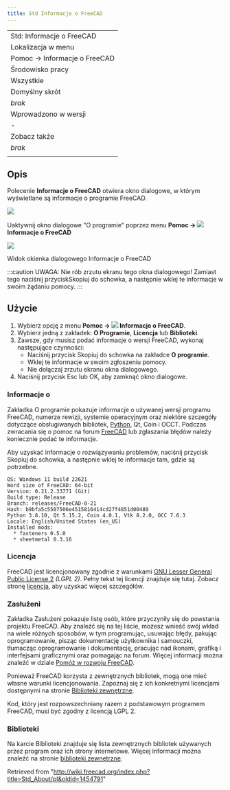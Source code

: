 ```yaml
---
title: Std Informacje o FreeCAD
---
```

|  |
| --- |
| Std: Informacje o FreeCAD |
| Lokalizacja w menu |
| Pomoc → Informacje o FreeCAD |
| Środowisko pracy |
| Wszystkie |
| Domyślny skrót |
| *brak* |
| Wprowadzono w wersji |
| - |
| Zobacz także |
| *brak* |
|  |

## Opis

Polecenie **Informacje o FreeCAD** otwiera okno dialogowe, w którym wyświetlane są informacje o programie FreeCAD.

![](/images/Help-About-Dropdown-screenshot.png)

Uaktywnij okno dialogowe "O programie" poprzez menu **Pomoc → ![](/images/Std_About.svg) Informacje o FreeCAD**

![](/images/Std_About_example.png)

Widok okienka dialogowego Informacje o FreeCAD

:::caution
UWAGA: Nie rób zrzutu ekranu tego okna dialogowego! Zamiast tego naciśnij przyciskSkopiuj do schowka, a następnie wklej te informacje w swoim żądaniu pomocy.
:::

## Użycie

1. Wybierz opcję z menu **Pomoc → ![](/images/Std_About.svg) Informacje o FreeCAD**.
2. Wybierz jedną z zakładek: **O Programie**, **Licencja** lub **Biblioteki**.
3. Zawsze, gdy musisz podać informacje o wersji FreeCAD, wykonaj następujące czynności:
   * Naciśnij przycisk Skopiuj do schowka na zakładce **O programie**.
   * Wklej te informacje w swoim zgłoszeniu pomocy.
   * Nie dołączaj zrzutu ekranu okna dialogowego.
4. Naciśnij przycisk Esc lub OK, aby zamknąć okno dialogowe.

### Informacje o

Zakładka O programie pokazuje informacje o używanej wersji programu FreeCAD, numerze rewizji, systemie operacyjnym oraz niektóre szczegóły dotyczące obsługiwanych bibliotek, [Python](/Python/pl "Python/pl"), Qt, Coin i OCCT. Podczas zwracania się o pomoc na forum [FreeCAD](http://forum.freecadweb.org/viewtopic.php?f=3&t=2264) lub zgłaszania błędów należy koniecznie podać te informacje.

Aby uzyskać informacje o rozwiązywaniu problemów, naciśnij przycisk Skopiuj do schowka, a następnie wklej te informacje tam, gdzie są potrzebne.

```
OS: Windows 11 build 22621
Word size of FreeCAD: 64-bit
Version: 0.21.2.33771 (Git)
Build type: Release
Branch: releases/FreeCAD-0-21
Hash: b9bfa5c5507506e4515816414cd27f4851d00489
Python 3.8.10, Qt 5.15.2, Coin 4.0.1, Vtk 8.2.0, OCC 7.6.3
Locale: English/United States (en_US)
Installed mods: 
  * fasteners 0.5.0
  * sheetmetal 0.3.16

```

### Licencja

FreeCAD jest licencjonowany zgodnie z warunkami [GNU Lesser General Public License 2](https://en.wikipedia.org/wiki/GNU_Lesser_General_Public_License) *(LGPL 2)*. Pełny tekst tej licencji znajduje się tutaj. Zobacz stronę [licencja](/License/pl "License/pl"), aby uzyskać więcej szczegółów.

### Zasłużeni

Zakładka Zasłużeni pokazuje listę osób, które przyczyniły się do powstania projektu FreeCAD. Aby znaleźć się na tej liście, możesz wnieść swój wkład na wiele różnych sposobów, w tym programując, usuwając błędy, pakując oprogramowanie, pisząc dokumentację użytkownika i samouczki, tłumacząc oprogramowanie i dokumentację, pracując nad ikonami, grafiką i interfejsami graficznymi oraz pomagając na forum. Więcej informacji można znaleźć w dziale [Pomóż w rozwoju FreeCAD](/Help_FreeCAD/pl "Help FreeCAD/pl").

Ponieważ FreeCAD korzysta z zewnętrznych bibliotek, mogą one mieć własne warunki licencjonowania. Zapoznaj się z ich konkretnymi licencjami dostępnymi na stronie [Biblioteki zewnętrzne](/Third_Party_Libraries/pl "Third Party Libraries/pl").

Kod, który jest rozpowszechniany razem z podstawowym programem FreeCAD, musi być zgodny z licencją LGPL 2.

### Biblioteki

Na karcie Biblioteki znajduje się lista zewnętrznych bibliotek używanych przez program oraz ich strony internetowe. Więcej informacji można znaleźć na stronie [biblioteki zewnętrzne](/Third_Party_Libraries/pl "Third Party Libraries/pl").

Retrieved from "<http://wiki.freecad.org/index.php?title=Std_About/pl&oldid=1454791>"